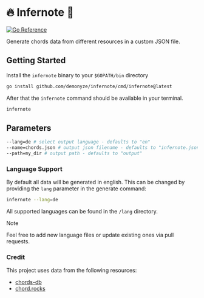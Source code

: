 # 🔥 Infernote 🎵
[![Go Reference](https://pkg.go.dev/badge/github.com/demonyze/infernote.svg)](https://pkg.go.dev/github.com/demonyze/infernote)

Generate chords data from different resources in a custom JSON file.

## Getting Started

Install the `infernote` binary to your `$GOPATH/bin` directory

```bash
go install github.com/demonyze/infernote/cmd/infernote@latest
```

After that the `infernote` command should be available in your terminal.

```bash
infernote
```

## Parameters

```bash
--lang=de # select output language - defaults to "en"
--name=chords.json # output json filename - defaults to "infernote.json"
--path=my_dir # output path - defaults to "output"
```

### Language Support

By default all data will be generated in english.
This can be changed by providing the `lang` parameter in the generate command:

```bash
infernote --lang=de
```

All supported languages can be found in the `/lang` directory.

> [!NOTE]
> Feel free to add new language files or update existing ones via pull requests.

### Credit

This project uses data from the following resources:

- [chords-db](https://github.com/tombatossals/chords-db)
- [chord.rocks](https://chord.rocks)
